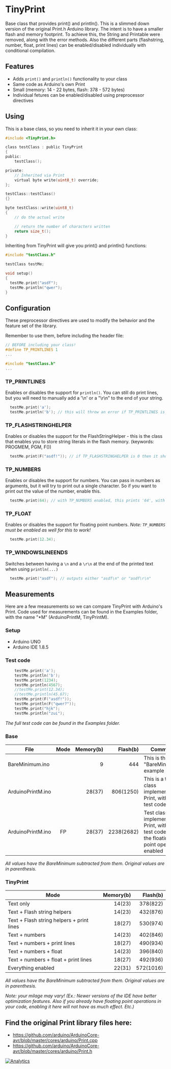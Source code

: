 # TinyPrint
Base class that provides print() and println().
This is a slimmed down version of the original Print.h Arduino library.
The intent is to have a smaller flash and memory footprint. To achieve this, the String and Printable were removed, along with the error methods. Also the different parts (flashstring, number, float, print lines) can be enabled/disabled individually with conditional compilation.

## Features
 - Adds `print()` and `println()` functionality to your class
 - Same code as Arduino's own Print
 - Small (memory: 14 - 22 bytes, flash: 378 - 572 bytes)
 - Individual fetures can be enabled/disabled using preprocessor directives


## Using
This is a base class, so you need to inherit it in your own class:
```c
#include <TinyPrint.h>

class testClass : public TinyPrint
{
public:
	testClass();

private:
	// Inherited via Print
	virtual byte write(uint8_t) override;
};

testClass::testClass()
{}

byte testClass::write(uint8_t)
{
	// do the actual write

	// return the number of characters written
	return size_t();
}
```
Inheriting from TinyPrint will give you print() and println() functions:
```c
#include "testClass.h"

testClass testMe;

void setup()
{
  testMe.print("asdf");
  testMe.println("qwer");
}
```

## Configuration
These preprocessor directives are used to modify the behavior and the feature set of the library.

Remember to use them, before including the header file:
```c
// BEFORE including your class!
#define TP_PRINTLINES 1
...

#include "testClass.h"
...
```

### TP_PRINTLINES
Enables or disables the support for `println()`. You can still do print lines, but you will need to manually add a '\n' or a "\r\n" to the end of your string.
```c
  testMe.print('a');
  testMe.println('b'); // this will throw an error if TP_PRINTLINES is 0
```

### TP_FLASHSTRINGHELPER
Enables or disables the support for the FlashStringHelper - this is the class that enables you to store string literals in the flash memory. (keywords: PROGMEM, PGM, F())
```c
  testMe.print(F("asdf!")); // if TP_FLASHSTRINGHELPER is 0 then it should give you a warning: invalid conversion from 'const __FlashStringHelper*' to 'char' [-fpermissive]
```

### TP_NUMBERS
Enables or disables the support for numbers. You can pass in numbers as arguments, but it will try to print out a single character. So if you want to print out the value of the number, enable this.
```c
  testMe.print(64); // with TP_NUMBERS enabled, this prints '64', with TP_NUMBERS disabled this prints 'A'
```

### TP_FLOAT
Enables or disables the support for floating point numbers.
_Note: `TP_NUMBERS` must be enabled as well for this to work!_
```c
  testMe.print(12.34);
```

### TP_WINDOWSLINEENDS
Switches between having a `\n` and a `\r\n` at the end of the printed text when using `println(...)`
```c
  testMe.print("asdf"); // outputs either "asdf\n" or "asdf\r\n"
```


## Measurements
Here are a few measurements so we can compare TinyPrint with Arduino's Print.
Code used for measurements can be found in the Examples folder, with the name "*M" (ArduinoPrintM, TinyPrintM).

### Setup
 - Arduino UNO
 - Arduino IDE 1.8.5

### Test code
```c
    testMe.print('a');
    testMe.println('b');
    testMe.print(1234);
    testMe.println(4567);
    //testMe.print(12.34);
    //testMe.println(45.67);
    testMe.print(F("asdf!"));
    testMe.println(F("qwer?"));
    testMe.print("hjk");
    testMe.println("zui");
```
_The full test code can be found in the Examples folder._

### Base
| File              | Mode | Memory(b) | Flash(b)   | Comment                                                                                      |
| ----------------- |:----:| ---------:| ----------:| -------------------------------------------------------------------------------------------- |
| BareMinimum.ino   |      | 9         | 444        | This is the "BareMinimum" example sketch                                                     |
| ArduinoPrintM.ino |      | 28(37)    | 806(1250)  | This is a test class implementing Print, with the test code                                  |
| ArduinoPrintM.ino | FP   | 28(37)    | 2238(2682) | Test class implementing Print, with the test code, with the floating point operation enabled |
_All values have the BareMinimum subtracted from them. Original values are in parenthesis._

### TinyPrint
| Mode                                      | Memory(b) | Flash(b)  |
| ----------------------------------------- | ---------:| ---------:|
| Text only                                 | 14(23)    | 378(822)  |
| Text + Flash string helpers               | 14(23)    | 432(876)  |
| Text + Flash string helpers + print lines | 18(27)    | 530(974)  |
| Text + numbers                            | 14(23)    | 402(846)  |
| Text + numbers + print lines              | 18(27)    | 490(934)  |
| Text + numbers + float                    | 14(23)    | 396(840)  |
| Text + numbers + float + print lines      | 18(27)    | 492(936)  |
| Everything enabled                        | 22(31)    | 572(1016) |
_All values have the BareMinimum subtracted from them. Original values are in parenthesis._

_Note: your milage may vary! (Ex.: Newer versions of the IDE have better optimization features. Also if you already have floating point operations in your code, enabling it here will not have as much effect. Etc.)_


## Find the original Print library files here:
 * https://github.com/arduino/ArduinoCore-avr/blob/master/cores/arduino/Print.cpp
 * https://github.com/arduino/ArduinoCore-avr/blob/master/cores/arduino/Print.h


[![Analytics](https://ga-beacon.appspot.com/UA-122950438-1/TinyPrint)](https://github.com/igrigorik/ga-beacon)
